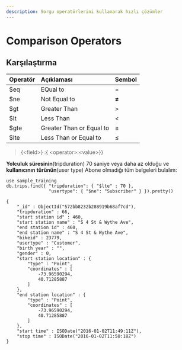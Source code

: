 ```yaml
---
description: Sorgu operatörlerini kullanarak hızlı çözümler
---
```


# Comparison Operators

## Karşılaştırma

| Operatör | Açıklaması | Sembol |
| :--- | :--- | :--- |
| $eq | EQual to | = |
| $ne | Not Equal to | **≠** |
| $gt | Greater Than | &gt; |
| $lt | Less Than | &lt; |
| $gte | Greater Than or Equal to | ≥ |
| $lte | Less Than or Equal to | ≤ |

> {&lt;field&gt;} :{ &lt;operator&gt;:&lt;value&gt;}}

**Yolculuk süresinin**\(tripduration\) 70 saniye veya daha az olduğu ve **kullanıcının türünün**\(user type\) Abone olmadığı tüm belgeleri bulalım:

```text
use sample_training
db.trips.find({ "tripduration": { "$lte" : 70 },
                "usertype": { "$ne": "Subscriber" } }).pretty()
```

```text
{
	"_id" : ObjectId("572bb8232b288919b68af7cd"),
	"tripduration" : 66,
	"start station id" : 460,
	"start station name" : "S 4 St & Wythe Ave",
	"end station id" : 460,
	"end station name" : "S 4 St & Wythe Ave",
	"bikeid" : 23779,
	"usertype" : "Customer",
	"birth year" : "",
	"gender" : 0,
	"start station location" : {
		"type" : "Point",
		"coordinates" : [
			-73.96590294,
			40.71285887
		]
	},
	"end station location" : {
		"type" : "Point",
		"coordinates" : [
			-73.96590294,
			40.71285887
		]
	},
	"start time" : ISODate("2016-01-02T11:49:11Z"),
	"stop time" : ISODate("2016-01-02T11:50:18Z")
}
```



